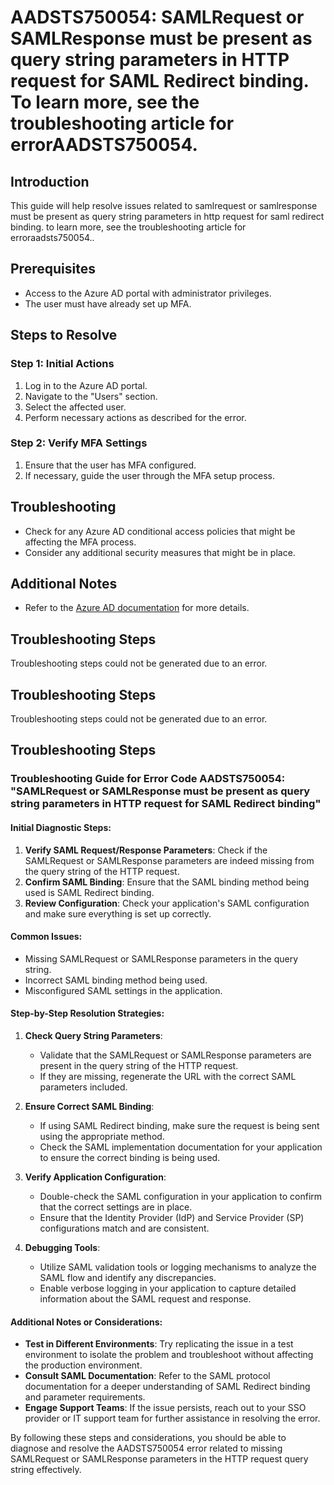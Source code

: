 # AADSTS750054: SAMLRequest or SAMLResponse must be present as query string parameters in HTTP request for SAML Redirect binding. To learn more, see the troubleshooting article for errorAADSTS750054.

## Introduction
This guide will help resolve issues related to samlrequest or samlresponse must be present as query string parameters in http request for saml redirect binding. to learn more, see the troubleshooting article for erroraadsts750054..

## Prerequisites
- Access to the Azure AD portal with administrator privileges.
- The user must have already set up MFA.

## Steps to Resolve

### Step 1: Initial Actions
1. Log in to the Azure AD portal.
2. Navigate to the "Users" section.
3. Select the affected user.
4. Perform necessary actions as described for the error.

### Step 2: Verify MFA Settings
1. Ensure that the user has MFA configured.
2. If necessary, guide the user through the MFA setup process.

## Troubleshooting
- Check for any Azure AD conditional access policies that might be affecting the MFA process.
- Consider any additional security measures that might be in place.

## Additional Notes
- Refer to the [Azure AD documentation](https://learn.microsoft.com/en-us/azure/active-directory/) for more details.


## Troubleshooting Steps
Troubleshooting steps could not be generated due to an error.

## Troubleshooting Steps
Troubleshooting steps could not be generated due to an error.

## Troubleshooting Steps
### Troubleshooting Guide for Error Code AADSTS750054: "SAMLRequest or SAMLResponse must be present as query string parameters in HTTP request for SAML Redirect binding"

#### Initial Diagnostic Steps:
1. **Verify SAML Request/Response Parameters**: Check if the SAMLRequest or SAMLResponse parameters are indeed missing from the query string of the HTTP request.
2. **Confirm SAML Binding**: Ensure that the SAML binding method being used is SAML Redirect binding.
3. **Review Configuration**: Check your application's SAML configuration and make sure everything is set up correctly.

#### Common Issues:
- Missing SAMLRequest or SAMLResponse parameters in the query string.
- Incorrect SAML binding method being used.
- Misconfigured SAML settings in the application.

#### Step-by-Step Resolution Strategies:

1. **Check Query String Parameters**:
   - Validate that the SAMLRequest or SAMLResponse parameters are present in the query string of the HTTP request.
   - If they are missing, regenerate the URL with the correct SAML parameters included.

2. **Ensure Correct SAML Binding**:
   - If using SAML Redirect binding, make sure the request is being sent using the appropriate method.
   - Check the SAML implementation documentation for your application to ensure the correct binding is being used.

3. **Verify Application Configuration**:
   - Double-check the SAML configuration in your application to confirm that the correct settings are in place.
   - Ensure that the Identity Provider (IdP) and Service Provider (SP) configurations match and are consistent.

4. **Debugging Tools**:
   - Utilize SAML validation tools or logging mechanisms to analyze the SAML flow and identify any discrepancies.
   - Enable verbose logging in your application to capture detailed information about the SAML request and response.

#### Additional Notes or Considerations:
- **Test in Different Environments**: Try replicating the issue in a test environment to isolate the problem and troubleshoot without affecting the production environment.
- **Consult SAML Documentation**: Refer to the SAML protocol documentation for a deeper understanding of SAML Redirect binding and parameter requirements.
- **Engage Support Teams**: If the issue persists, reach out to your SSO provider or IT support team for further assistance in resolving the error.

By following these steps and considerations, you should be able to diagnose and resolve the AADSTS750054 error related to missing SAMLRequest or SAMLResponse parameters in the HTTP request query string effectively.
